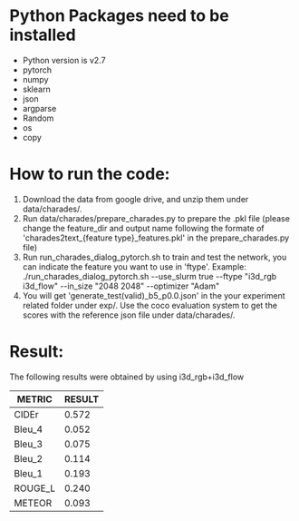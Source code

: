 # Python Packages need to be installed

- Python version is v2.7  
- pytorch  
- numpy  
- sklearn  
- json   
- argparse  
- Random
- os
- copy

# How to run the code:

   1. Download the data from google drive, and unzip them under data/charades/.  
   2. Run data/charades/prepare_charades.py to prepare the .pkl file (please change the feature_dir and output name following the formate of 'charades2text_{feature type}_features.pkl' in the prepare_charades.py file)
   3. Run run_charades_dialog_pytorch.sh to train and test the network, you can indicate the feature you want to use in 'ftype'. Example: ./run_charades_dialog_pytorch.sh --use_slurm true --ftype "i3d_rgb i3d_flow" --in_size "2048 2048" --optimizer "Adam"
   4. You will get 'generate_test(valid)_b5_p0.0.json' in the your experiment related folder under exp/. Use the coco evaluation system to get the scores with the reference json file under data/charades/.

# Result:

The following results were obtained by using i3d_rgb+i3d_flow
 
 
  
| METRIC  | RESULT |  
| ------  | -------|  
| CIDEr   |  0.572 |        
| Bleu_4  |  0.052 |   
| Bleu_3  |  0.075 |     
| Bleu_2  |  0.114 |  
| Bleu_1  |  0.193 |  
| ROUGE_L |  0.240 |  
| METEOR  |  0.093 |  
